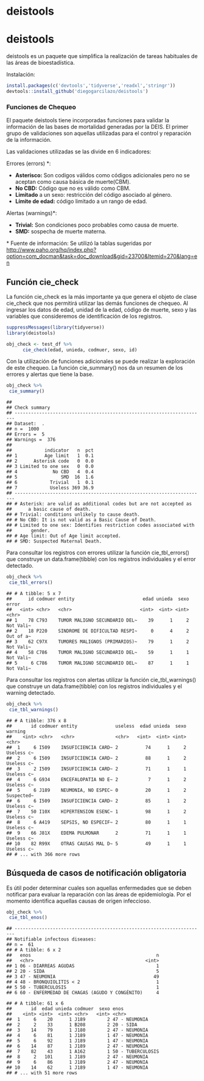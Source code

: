 deistools
================

deistools
=========

deistools es un paquete que simplifica la realización de tareas habituales de las áreas de bioestadística.

Instalación:

``` r
install.packages(c('devtools','tidyverse','readxl','stringr'))
devtools::install_github('diegogarcilazo/deistools')
```

### Funciones de Chequeo

El paquete deistools tiene incorporadas funciones para validar la información de las bases de mortalidad generadas por la DEIS. El primer grupo de validaciones son aquellas utilizadas para el control y reparación de la información.

Las validaciones utilizadas se las divide en 6 indicadores:

Errores (errors) \*:

-   **Asterisco:** Son codigos válidos como códigos adicionales pero no se aceptan como causa básica de muerte(CBM).
-   **No CBD:** Código que no es válido como CBM.
-   **Limitado** a un sexo: restricción del código asociado al género.
-   **Límite de edad:** código limitado a un rango de edad.

Alertas (warnings)\*:

-   **Trivial:** Son condiciones poco probables como causa de muerte.
-   **SMD:** sospecha de muerte materna.

\* Fuente de información: Se utilizó la tablas sugeridas por <http://www.paho.org/hq/index.php?option=com_docman&task=doc_download&gid=23700&Itemid=270&lang=en>

Función cie\_check
------------------

La función cie\_check es la más importante ya que genera el objeto de clase cie\_check que nos permitirá utilizar las demás funciones de chequeo. Al ingresar los datos de edad, unidad de la edad, código de muerte, sexo y las variables que consideremos de identificación de los registros.

``` r
suppressMessages(library(tidyverse))
library(deistools)

obj_check <- test_df %>%
      cie_check(edad, unieda, codmuer, sexo, id)
```

Con la utilización de funciones adicionales se puede realizar la exploración de este chequeo. La función cie\_summary() nos da un resumen de los errores y alertas que tiene la base.

``` r
obj_check %>% 
 cie_summary()
```

    ## 
    ## Check summary
    ## ----------------------------------------------------------------------
    ## Dataset:  . 
    ## n =  1000
    ## Errors =  5
    ## Warnings =  376
    ## 
    ##            indicator   n  pct
    ## 1          Age limit   1  0.1
    ## 2      Asterisk code   0  0.0
    ## 3 Limited to one sex   0  0.0
    ## 4             No CBD   4  0.4
    ## 5                SMD  16  1.6
    ## 6            Trivial   1  0.1
    ## 7            Useless 369 36.9
    ## ----------------------------------------------------------------------
    ## # Asterisk: are valid as additional codes but are not accepted as
    ##      a basic cause of death.
    ## # Trivial: conditions unlikely to cause death.
    ## # No CBD: It is not valid as a Basic Cause of Death.
    ## # Limited to one sex: Identifies restriction codes associated with
    ##       gender.
    ## # Age limit: Out of Age limit accepted.
    ## # SMD: Suspected Maternal Death.

Para consultar los registros con errores utilizar la función cie\_tbl\_errors() que construye un data.frame(tibble) con los registros individuales y el error detectado.

``` r
obj_check %>% 
 cie_tbl_errors()
```

    ## # A tibble: 5 x 7
    ##      id codmuer entity                         edad unieda  sexo error    
    ##   <int> <chr>   <chr>                         <int>  <int> <int> <chr>    
    ## 1    78 C793    TUMOR MALIGNO SECUNDARIO DEL~    39      1     2 Not Vali~
    ## 2    18 P220    SINDROME DE DIFICULTAD RESPI~     0      4     2 Out of a~
    ## 3    62 C97X    TUMORES MALIGNOS (PRIMARIOS)~    79      1     2 Not Vali~
    ## 4    58 C786    TUMOR MALIGNO SECUNDARIO DEL~    59      1     1 Not Vali~
    ## 5     6 C786    TUMOR MALIGNO SECUNDARIO DEL~    87      1     1 Not Vali~

Para consultar los registros con alertas utilizar la función cie\_tbl\_warnings() que construye un data.frame(tibble) con los registros individuales y el warning detectado.

``` r
obj_check %>% 
 cie_tbl_warnings()
```

    ## # A tibble: 376 x 8
    ##       id codmuer entity              useless  edad unieda  sexo warning   
    ##    <int> <chr>   <chr>               <chr>   <int>  <int> <int> <chr>     
    ##  1     6 I509    INSUFICIENCIA CARD~ 2          74      1     2 Useless c~
    ##  2     6 I509    INSUFICIENCIA CARD~ 2          88      1     2 Useless c~
    ##  3     2 I509    INSUFICIENCIA CARD~ 2          71      1     1 Useless c~
    ##  4     6 G934    ENCEFALOPATIA NO E~ 2           7      1     2 Useless c~
    ##  5     6 J189    NEUMONIA, NO ESPEC~ 0          20      1     2 Suspected~
    ##  6     6 I509    INSUFICIENCIA CARD~ 2          85      1     2 Useless c~
    ##  7    50 I10X    HIPERTENSION ESENC~ 1          98      1     2 Useless c~
    ##  8     6 A419    SEPSIS, NO ESPECIF~ 2          80      1     1 Useless c~
    ##  9    66 J81X    EDEMA PULMONAR      2          71      1     1 Useless c~
    ## 10    82 R99X    OTRAS CAUSAS MAL D~ 5          49      1     1 Useless c~
    ## # ... with 366 more rows

Búsqueda de casos de notificación obligatoria
---------------------------------------------

Es útil poder determinar cuales son aquellas enfermedades que se deben notificar para evaluar la reparación con las áreas de epidemiología. Por el momento identifica aquellas causas de origen infeccioso.

``` r
obj_check %>% 
 cie_tbl_enos()
```

    ## ----------------------------------------------------------------------
    ## Notifiable infectous diseases:
    ## n =  61
    ## # A tibble: 6 x 2
    ##   enos                                              n
    ##   <chr>                                         <int>
    ## 1 06 - DIARREAS AGUDAS                              1
    ## 2 20 - SIDA                                         5
    ## 3 47 - NEUMONIA                                    49
    ## 4 48 - BRONQUIOLITIS < 2                            1
    ## 5 50 - TUBERCULOSIS                                 1
    ## 6 60 - ENFERMEDAD DE CHAGAS (AGUDO Y CONGÉNITO)     4

    ## # A tibble: 61 x 6
    ##       id  edad unieda codmuer  sexo enos             
    ##    <int> <int>  <int> <chr>   <int> <chr>            
    ##  1     6    20      1 J189        2 47 - NEUMONIA    
    ##  2     2    33      1 B208        2 20 - SIDA        
    ##  3    14    79      1 J180        2 47 - NEUMONIA    
    ##  4     6    81      1 J189        1 47 - NEUMONIA    
    ##  5     6    92      1 J189        1 47 - NEUMONIA    
    ##  6    14    87      1 J189        2 47 - NEUMONIA    
    ##  7    82    43      1 A162        1 50 - TUBERCULOSIS
    ##  8     2   101      1 J189        2 47 - NEUMONIA    
    ##  9     6    86      1 J189        2 47 - NEUMONIA    
    ## 10    14    62      1 J189        1 47 - NEUMONIA    
    ## # ... with 51 more rows
